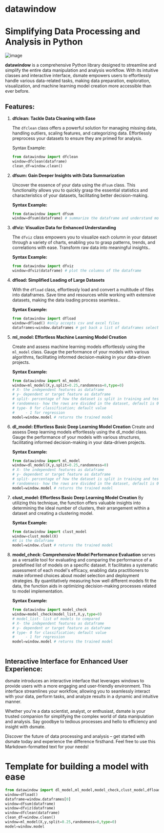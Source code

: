 # datawindow
# Simplifying Data Processing and Analysis in Python
![image](https://github.com/DL4150/datawindow/assets/92887753/61ff77c2-f93b-40c6-bee1-131d578807c1)


**datawindow** is a comprehensive Python library designed to streamline and simplify the entire data manipulation and analysis workflow. With its intuitive classes and interactive interface, dsmate empowers users to effortlessly handle various data-related tasks, making data preparation, exploration, visualization, and machine learning model creation more accessible than ever before.

## Features:

1. **dfclean: Tackle Data Cleaning with Ease**

   The `dfclean` class offers a powerful solution for managing missing data, handling outliers, scaling features, and categorizing data. Effortlessly preprocess your datasets to ensure they are primed for analysis.

   Syntax Example:
   ```python
   from datawindow import dfclean
   window=dfclean(dataframe)
   clean_df=window.clean()

2. **dfsum: Gain Deeper Insights with Data Summarization**

   Uncover the essence of your data using the `dfsum` class. This functionality allows you to quickly grasp the essential statistics and characteristics of your datasets, facilitating better decision-making.

   **Syntax Example:**

   ```python
   from datawindow import dfsum
   window=dfsum(dataframe) # summarize the dataframe and understand more about it


3. **dfviz: Visualize Data for Enhanced Understanding**
   
   The `dfviz` class empowers you to visualize each column in your dataset through a variety of charts, enabling you to grasp patterns, trends, and correlations with ease. Transform raw data into meaningful insights..

   **Syntax Example:**

   ```python
   from datawindow import dfviz
   window=dfviz(dataframe) # plot the columns of the dataframe 

4. **dfload: Simplified Loading of Large Datasets**
   
   With the `dfload` class, effortlessly load and convert a multitude of files into dataframes. Save time and resources while working with extensive datasets, making the data loading process seamless..

   **Syntax Example:**

   ```python
   from datawindow import dfload
   window=dfload() #only accepts csv and excel files
   dataframes=window.dataframes # get back a list of dataframes selected

5. **ml_model: Effortless Machine Learning Model Creation**
   
   Create and assess machine learning models effortlessly using the `ml_model` class. Gauge the performance of your models with various algorithms, facilitating informed decision-making in your data-driven projects.

   **Syntax Example:**

   ```python
   from datawindow import ml_model
   window=ml_model(X,y,split=0.25,randomness=0,type=0)
   # X- the independent features as dataframe
   # y- dependent or target feature as dataframe
   # split- percentage of how the dataset is split in training and test set; default value is 0.25
   # randomness- how the rows are divided in the dataset, default is 0
   # type- 0 for classification; default value
   #     - 1 for regression
   model=window.model # returns the trained model

6. **dl_model: Effortless Basic Deep Learning Model Creation**
   Create and assess Deep learning models effortlessly using the dl_model class. Gauge the performance of your models with various structures, facilitating informed decision-making in your data-driven projects.

   **Syntax Example:**

   ```python
   from datawindow import ml_model
   window=dl_model(X,y,split=0.25,randomness=0)
   # X- the independent features as dataframe
   # y- dependent or target feature as dataframe
   # split- percentage of how the dataset is split in training and test set; default value is 0.25
   # randomness- how the rows are divided in the dataset, default is 0
   model=window.model # returns the trained model


7. **clust_model: Effortless Basic Deep Learning Model Creation**
   By utilizing this technique, the function offers valuable insights into determining the ideal number of clusters, their arrangement within a dataset and creating a clustering model.

   **Syntax Example:**

   ```python
   from datawindow import clust_model
   window=clust_model(X)
   #X is the dataframe
   model=window.clust # returns the trained model

8. **model_check: Comprehensive Model Performance Evaluation**
   serves as a versatile tool for evaluating and comparing the performance of a predefined list of models on a specific dataset. It facilitates a systematic assessment of each model's efficacy, enabling data practitioners to make informed choices about model selection and deployment strategies. By quantitatively measuring how well different models fit the data, the function aids in optimizing decision-making processes related to model implementation.

   **Syntax Example:**

   ```python
   from datawindow import model_check
   window=model_check(model_list,X,y,type=0)
   # model_list- list of models to compared
   # X- the independent features as dataframe
   # y- dependent or target feature as dataframe
   # type- 0 for classification; default value
   #     - 1 for regression
   model=window.model # returns the trained model

   

## Interactive Interface for Enhanced User Experience:

dsmate introduces an interactive interface that leverages windows to provide users with a more engaging and user-friendly environment. This interface streamlines your workflow, allowing you to seamlessly interact with your data, perform tasks, and analyze results in a dynamic and intuitive manner.

Whether you're a data scientist, analyst, or enthusiast, dsmate is your trusted companion for simplifying the complex world of data manipulation and analysis. Say goodbye to tedious processes and hello to efficiency and insight with dsmate.

Discover the future of data processing and analysis – get started with dsmate today and experience the difference firsthand.
Feel free to use this Markdown-formatted text for your needs!
 # Template for building a model with ease
 ```python
from datawindow import dl_model,ml_model,model_check,clust_model,dfload,dfviz,dfsum,dfclean
window=dfload()
dataframe=window.dataframes[0]
window=dfsum(dataframe)
window=dfviz(dataframe)
window=dfclean(dataframe)
clean_df=window.clean()
window=ml_model(X,y,split=0.25,randomness=0,type=0)
model=window.model
